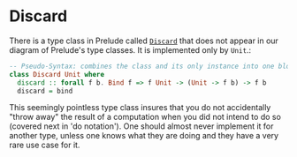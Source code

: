 # Discard

There is a type class in Prelude called [`Discard`](https://pursuit.purescript.org/packages/purescript-prelude/docs/Control.Bind#t:Discard) that does not appear in our diagram of Prelude's type classes. It is implemented only by `Unit`.:
```haskell
-- Pseudo-Syntax: combines the class and its only instance into one block:
class Discard Unit where
  discard :: forall f b. Bind f => f Unit -> (Unit -> f b) -> f b
  discard = bind
```

This seemingly pointless type class insures that you do not accidentally "throw away" the result of a computation when you did not intend to do so (covered next in 'do notation'). One should almost never implement it for another type, unless one knows what they are doing and they have a very rare use case for it.
